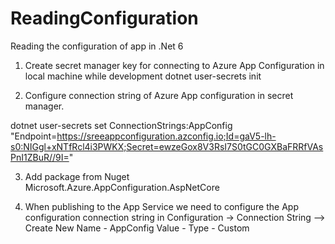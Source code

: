 # ReadingConfiguration
Reading the configuration of app in .Net 6
1. Create secret manager key for connecting to Azure App Configuration in local machine while development
dotnet user-secrets init

2. Configure connection string of Azure App configuration in secret manager.

dotnet user-secrets set ConnectionStrings:AppConfig "Endpoint=https://sreeappconfiguration.azconfig.io;Id=gaV5-lh-s0:NIGgl+xNTfRcl4i3PWKX;Secret=ewzeGox8V3RsI7S0tGC0GXBaFRRfVAsPnI1ZBuR//9I="

3. Add package from Nuget Microsoft.Azure.AppConfiguration.AspNetCore

4. When publishing to the App Service we need to configure the App configuration connection string in Configuration -> Connection String --> Create New
	Name - AppConfig
	Value - <App configuration Primary connection string>
	Type - Custom
